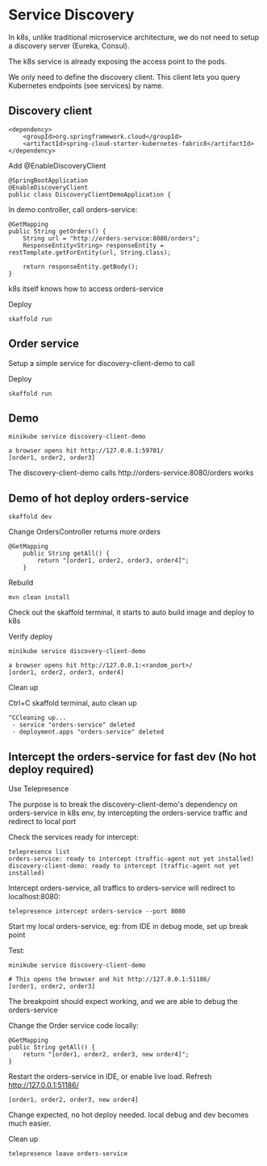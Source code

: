 # Service Discovery
In k8s, unlike traditional microservice architecture, we do not need to setup a discovery server (Eureka, Consul).

The k8s service is already exposing the access point to the pods.

We only need to define the discovery client. This client lets you query Kubernetes endpoints (see services) by name.

## Discovery client

    <dependency>
        <groupId>org.springframework.cloud</groupId>
        <artifactId>spring-cloud-starter-kubernetes-fabric8</artifactId>
    </dependency>

Add @EnableDiscoveryClient

    @SpringBootApplication
    @EnableDiscoveryClient
    public class DiscoveryClientDemoApplication {
    
In demo controller, call orders-service:

    @GetMapping
    public String getOrders() {
        String url = "http://orders-service:8080/orders";
        ResponseEntity<String> responseEntity = restTemplate.getForEntity(url, String.class);
        
        return responseEntity.getBody();
    }
k8s itself knows how to access orders-service

Deploy

    skaffold run

## Order service
Setup a simple service for discovery-client-demo to call

Deploy

    skaffold run

## Demo

    minikube service discovery-client-demo
    
    a browser opens hit http://127.0.0.1:59701/
    [order1, order2, order3]
The discovery-client-demo calls http://orders-service:8080/orders works

## Demo of hot deploy orders-service

    skaffold dev

Change OrdersController returns more orders

    @GetMapping
        public String getAll() {
            return "[order1, order2, order3, order4]";
        }

Rebuild

    mvn clean install
    
Check out the skaffold terminal, it starts to auto build image and deploy to k8s

Verify deploy
    
    minikube service discovery-client-demo
        
    a browser opens hit http://127.0.0.1:<random_port>/
    [order1, order2, order3, order4]

Clean up

Ctrl+C skaffold terminal, auto clean up

    ^CCleaning up...
     - service "orders-service" deleted
     - deployment.apps "orders-service" deleted

## Intercept the orders-service for fast dev (No hot deploy required)
Use Telepresence

The purpose is to break the discovery-client-demo's dependency on orders-service in k8s env, by intercepting the orders-service traffic and redirect to local port

Check the services ready for intercept:

    telepresence list
    orders-service: ready to intercept (traffic-agent not yet installed)
    discovery-client-demo: ready to intercept (traffic-agent not yet installed)
    

Intercept orders-service, all traffics to orders-service will redirect to localhost:8080:

    telepresence intercept orders-service --port 8080

Start my local orders-service, eg: from IDE in debug mode, set up break point

Test:

    minikube service discovery-client-demo
    
    # This opens the browser and hit http://127.0.0.1:51186/
    [order1, order2, order3]

The breakpoint should expect working, and we are able to debug the orders-service

Change the Order service code locally:

    @GetMapping
    public String getAll() {
        return "[order1, order2, order3, new order4]";
    }

Restart the orders-service in IDE, or enable live load. Refresh http://127.0.0.1:51186/

    [order1, order2, order3, new order4] 

Change expected, no hot deploy needed. local debug and dev becomes much easier.

Clean up

    telepresence leave orders-service